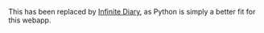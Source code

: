 This has been replaced by [Infinite Diary](https://github.com/Mononofu/infinite-diary), as Python is simply a better fit for this webapp.

